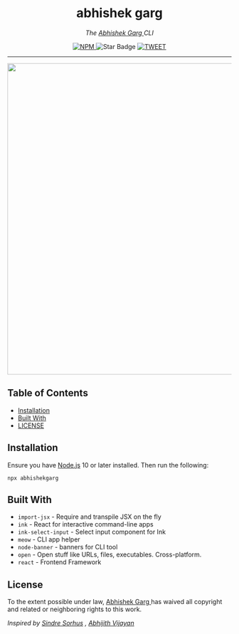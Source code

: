 <h1 align="center">abhishek garg</h1>
<i>
<p align="center">The <a href="https://iamabhishekgarg.tech">
    Abhishek Garg
  </a> CLI</p>
</i>
<div align="center">
  <a href="https://www.npmjs.com/package/abhishekgarg">
    <img src="https://img.shields.io/npm/v/abhishekgarg" alt="NPM" />
  </a>
  </a>
  <img src="https://img.shields.io/static/v1?label=%F0%9F%8C%9F&message=If%20Useful&style=style=flat&color=BC4E99" alt="Star Badge"/>

<a href="https://twitter.com/abhigarg1997">
     <img src="https://img.shields.io/twitter/url/http/shields.io.svg?style=social" alt="TWEET" />
  </a>
</div>

<hr />
<div align="center">
<img src="abhishekgargcli.png" width="700">
</div>

## Table of Contents

- [Installation](#installation)
- [Built With](#libraries)
- [LICENSE](#license)

## Installation

Ensure you have [Node.js](https://nodejs.org) 10 or later installed. Then run the following:

```
npx abhishekgarg
```

## Built With

- `import-jsx` - Require and transpile JSX on the fly
- `ink` - React for interactive command-line apps
- `ink-select-input` - Select input component for Ink
- `meow` - CLI app helper
- `node-banner` - banners for CLI tool
- `open` - Open stuff like URLs, files, executables. Cross-platform.
- `react` - Frontend Framework

## License

To the extent possible under law, [Abhishek Garg ](https://iamabhishekgarg.tech/) has waived all copyright and related or neighboring rights to this work.

_Inspired by [Sindre Sorhus](https://github.com/sindresorhus) , [Abhijith Vijayan](https://github.com/abhijithvijayan)_

